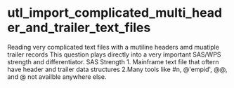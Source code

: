 # utl_import_complicated_multi_header_and_trailer_text_files
Reading very complicated text files with a mutiline headers amd muatiple trailer records  This question plays directly into a very important SAS/WPS strength and differentiator.  SAS Strength  1. Mainframe text file that oftern have header and trailer data structures  2.Many tools like #n, @'empid', @@, and @ not availble anywhere else.
